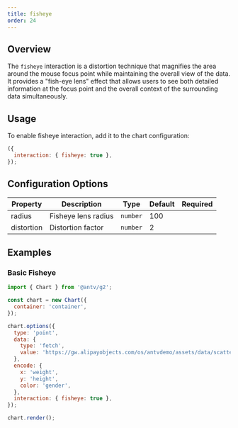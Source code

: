 ```yaml
---
title: fisheye
order: 24
---
```


## Overview

The `fisheye` interaction is a distortion technique that magnifies the area around the mouse focus point while maintaining the overall view of the data. It provides a "fish-eye lens" effect that allows users to see both detailed information at the focus point and the overall context of the surrounding data simultaneously.

## Usage

To enable fisheye interaction, add it to the chart configuration:

```js
({
  interaction: { fisheye: true },
});
```

## Configuration Options

| Property   | Description         | Type     | Default | Required |
| ---------- | ------------------- | -------- | ------- | -------- |
| radius     | Fisheye lens radius | `number` | 100     |          |
| distortion | Distortion factor   | `number` | 2       |          |

## Examples

### Basic Fisheye

```js | ob { inject: true }
import { Chart } from '@antv/g2';

const chart = new Chart({
  container: 'container',
});

chart.options({
  type: 'point',
  data: {
    type: 'fetch',
    value: 'https://gw.alipayobjects.com/os/antvdemo/assets/data/scatter.json',
  },
  encode: {
    x: 'weight',
    y: 'height',
    color: 'gender',
  },
  interaction: { fisheye: true },
});

chart.render();
```
